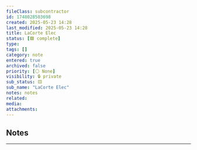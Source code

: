 ```yaml
---
fileClass: subcontractor
id: 1748028503698
created: 2025-05-23 14:28
last_modified: 2025-05-23 14:28
title: LaCorte Elec
status: [🟩 complete]
type: 
tags: []
category: note
entered: true
archived: false
priority: [⚪ None]
visibility: 🔒 private
sub_status: 🟨
sub_name: "LaCorte Elec"
notes: notes
related: 
media: 
attachments:
---
```


## Notes
---

